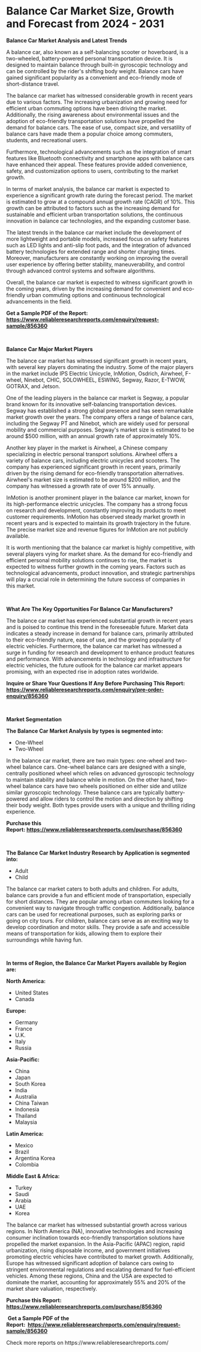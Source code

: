 <p><h1>Balance Car Market Size, Growth and Forecast from 2024 - 2031</h1></p><p><strong>Balance Car Market Analysis and Latest Trends</strong></p>
<p><p>A balance car, also known as a self-balancing scooter or hoverboard, is a two-wheeled, battery-powered personal transportation device. It is designed to maintain balance through built-in gyroscopic technology and can be controlled by the rider's shifting body weight. Balance cars have gained significant popularity as a convenient and eco-friendly mode of short-distance travel.</p><p>The balance car market has witnessed considerable growth in recent years due to various factors. The increasing urbanization and growing need for efficient urban commuting options have been driving the market. Additionally, the rising awareness about environmental issues and the adoption of eco-friendly transportation solutions have propelled the demand for balance cars. The ease of use, compact size, and versatility of balance cars have made them a popular choice among commuters, students, and recreational users.</p><p>Furthermore, technological advancements such as the integration of smart features like Bluetooth connectivity and smartphone apps with balance cars have enhanced their appeal. These features provide added convenience, safety, and customization options to users, contributing to the market growth.</p><p>In terms of market analysis, the balance car market is expected to experience a significant growth rate during the forecast period. The market is estimated to grow at a compound annual growth rate (CAGR) of 10%. This growth can be attributed to factors such as the increasing demand for sustainable and efficient urban transportation solutions, the continuous innovation in balance car technologies, and the expanding customer base.</p><p>The latest trends in the balance car market include the development of more lightweight and portable models, increased focus on safety features such as LED lights and anti-slip foot pads, and the integration of advanced battery technologies for extended range and shorter charging times. Moreover, manufacturers are constantly working on improving the overall user experience by offering better stability, maneuverability, and control through advanced control systems and software algorithms.</p><p>Overall, the balance car market is expected to witness significant growth in the coming years, driven by the increasing demand for convenient and eco-friendly urban commuting options and continuous technological advancements in the field.</p></p>
<p><strong>Get a Sample PDF of the Report:&nbsp; <a href="https://www.reliableresearchreports.com/enquiry/request-sample/856360">https://www.reliableresearchreports.com/enquiry/request-sample/856360</a></strong></p>
<p>&nbsp;</p>
<p><strong>Balance Car Major Market Players</strong></p>
<p><p>The balance car market has witnessed significant growth in recent years, with several key players dominating the industry. Some of the major players in the market include IPS Electric Unicycle, InMotion, Osdrich, Airwheel, F-wheel, Ninebot, CHIC, SOLOWHEEL, ESWING, Segway, Razor, E-TWOW, GOTRAX, and Jetson.</p><p>One of the leading players in the balance car market is Segway, a popular brand known for its innovative self-balancing transportation devices. Segway has established a strong global presence and has seen remarkable market growth over the years. The company offers a range of balance cars, including the Segway PT and Ninebot, which are widely used for personal mobility and commercial purposes. Segway's market size is estimated to be around $500 million, with an annual growth rate of approximately 10%.</p><p>Another key player in the market is Airwheel, a Chinese company specializing in electric personal transport solutions. Airwheel offers a variety of balance cars, including electric unicycles and scooters. The company has experienced significant growth in recent years, primarily driven by the rising demand for eco-friendly transportation alternatives. Airwheel's market size is estimated to be around $200 million, and the company has witnessed a growth rate of over 15% annually.</p><p>InMotion is another prominent player in the balance car market, known for its high-performance electric unicycles. The company has a strong focus on research and development, constantly improving its products to meet customer requirements. InMotion has observed steady market growth in recent years and is expected to maintain its growth trajectory in the future. The precise market size and revenue figures for InMotion are not publicly available.</p><p>It is worth mentioning that the balance car market is highly competitive, with several players vying for market share. As the demand for eco-friendly and efficient personal mobility solutions continues to rise, the market is expected to witness further growth in the coming years. Factors such as technological advancements, product innovation, and strategic partnerships will play a crucial role in determining the future success of companies in this market.</p></p>
<p>&nbsp;</p>
<p><strong>What Are The Key Opportunities For Balance Car Manufacturers?</strong></p>
<p><p>The balance car market has experienced substantial growth in recent years and is poised to continue this trend in the foreseeable future. Market data indicates a steady increase in demand for balance cars, primarily attributed to their eco-friendly nature, ease of use, and the growing popularity of electric vehicles. Furthermore, the balance car market has witnessed a surge in funding for research and development to enhance product features and performance. With advancements in technology and infrastructure for electric vehicles, the future outlook for the balance car market appears promising, with an expected rise in adoption rates worldwide.</p></p>
<p><strong>Inquire or Share Your Questions If Any Before Purchasing This Report: <a href="https://www.reliableresearchreports.com/enquiry/pre-order-enquiry/856360">https://www.reliableresearchreports.com/enquiry/pre-order-enquiry/856360</a></strong></p>
<p>&nbsp;</p>
<p><strong>Market Segmentation</strong></p>
<p><strong>The Balance Car Market Analysis by types is segmented into:</strong></p>
<p><ul><li>One-Wheel</li><li>Two-Wheel</li></ul></p>
<p><p>In the balance car market, there are two main types: one-wheel and two-wheel balance cars. One-wheel balance cars are designed with a single, centrally positioned wheel which relies on advanced gyroscopic technology to maintain stability and balance while in motion. On the other hand, two-wheel balance cars have two wheels positioned on either side and utilize similar gyroscopic technology. These balance cars are typically battery-powered and allow riders to control the motion and direction by shifting their body weight. Both types provide users with a unique and thrilling riding experience.</p></p>
<p><strong>Purchase this Report:&nbsp;<a href="https://www.reliableresearchreports.com/purchase/856360">https://www.reliableresearchreports.com/purchase/856360</a></strong></p>
<p>&nbsp;</p>
<p><strong>The Balance Car Market Industry Research by Application is segmented into:</strong></p>
<p><ul><li>Adult</li><li>Child</li></ul></p>
<p><p>The balance car market caters to both adults and children. For adults, balance cars provide a fun and efficient mode of transportation, especially for short distances. They are popular among urban commuters looking for a convenient way to navigate through traffic congestion. Additionally, balance cars can be used for recreational purposes, such as exploring parks or going on city tours. For children, balance cars serve as an exciting way to develop coordination and motor skills. They provide a safe and accessible means of transportation for kids, allowing them to explore their surroundings while having fun.</p></p>
<p>&nbsp;</p>
<p><strong>In terms of Region, the Balance Car Market Players available by Region are:</strong></p>
<p>
    <p> <strong> North America: </strong>
        <ul>
            <li>United States</li>
            <li>Canada</li>
        </ul>
        </p> 
    <p> <strong> Europe: </strong>
        <ul>
            <li>Germany</li>
            <li>France</li>
            <li>U.K.</li>
            <li>Italy</li>
            <li>Russia</li>
        </ul>
        </p> 
    <p> <strong> Asia-Pacific: </strong>
        <ul>
            <li>China</li>
            <li>Japan</li>
            <li>South Korea</li>
            <li>India</li>
            <li>Australia</li>
            <li>China Taiwan</li>
            <li>Indonesia</li>
            <li>Thailand</li>
            <li>Malaysia</li>
        </ul>
        </p> 
    <p> <strong> Latin America: </strong>
        <ul>
            <li>Mexico</li>
            <li>Brazil</li>
            <li>Argentina Korea</li>
            <li>Colombia</li>
        </ul>
        </p> 
    <p> <strong> Middle East & Africa: </strong>
        <ul>
            <li>Turkey</li>
            <li>Saudi</li>
            <li>Arabia</li>
            <li>UAE</li>
            <li>Korea</li>
        </ul>
    </p>
    </p>
<p><p>The balance car market has witnessed substantial growth across various regions. In North America (NA), innovative technologies and increasing consumer inclination towards eco-friendly transportation solutions have propelled the market expansion. In the Asia-Pacific (APAC) region, rapid urbanization, rising disposable income, and government initiatives promoting electric vehicles have contributed to market growth. Additionally, Europe has witnessed significant adoption of balance cars owing to stringent environmental regulations and escalating demand for fuel-efficient vehicles. Among these regions, China and the USA are expected to dominate the market, accounting for approximately 55% and 20% of the market share valuation, respectively.</p></p>
<p><strong>Purchase this Report: <a href="https://www.reliableresearchreports.com/purchase/856360">https://www.reliableresearchreports.com/purchase/856360</a></strong></p>
<p>&nbsp;<strong>Get a Sample PDF of the Report:&nbsp;&nbsp;<a href="https://www.reliableresearchreports.com/enquiry/request-sample/856360">https://www.reliableresearchreports.com/enquiry/request-sample/856360</a></strong></p>
<p><strong></strong></p>
<p>Check more reports on https://www.reliableresearchreports.com/</p>